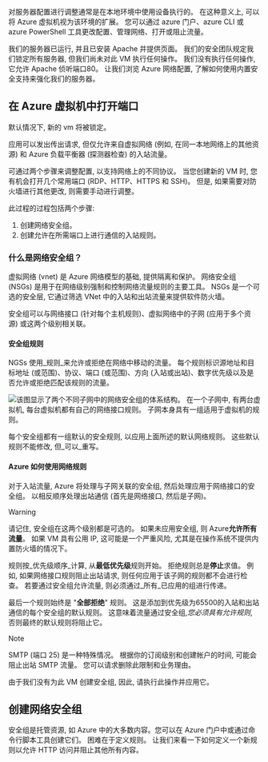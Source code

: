 对服务器配置进行调整通常是在本地环境中使用设备执行的。 在这种意义上, 可以将 Azure 虚拟机视为该环境的扩展。 您可以通过 azure 门户、azure CLI 或 azure PowerShell 工具更改配置、管理网络、打开或阻止流量。

我们的服务器已运行, 并且已安装 Apache 并提供页面。 我们的安全团队规定我们锁定所有服务器, 但我们尚未对此 VM 执行任何操作。 我们没有执行任何操作, 它允许 Apache 侦听端口80。 让我们浏览 Azure 网络配置, 了解如何使用内置安全支持来强化我们的服务器。

## <a name="opening-ports-in-azure-vms"></a>在 Azure 虚拟机中打开端口

默认情况下, 新的 vm 将被锁定。 

应用可以发出传出请求, 但仅允许来自虚拟网络 (例如, 在同一本地网络上的其他资源) 和 Azure 负载平衡器 (探测器检查) 的入站流量。

可通过两个步骤来调整配置, 以支持网络上的不同协议。 当您创建新的 VM 时, 您有机会打开几个常用端口 (RDP、HTTP、HTTPS 和 SSH)。 但是, 如果需要对防火墙进行其他更改, 则需要手动进行调整。

此过程的过程包括两个步骤:

1. 创建网络安全组。
2. 创建允许在所需端口上进行通信的入站规则。

### <a name="what-is-a-network-security-group"></a>什么是网络安全组？

虚拟网络 (vnet) 是 Azure 网络模型的基础, 提供隔离和保护。 网络安全组 (NSGs) 是用于在网络级别强制和控制网络流量规则的主要工具。 NSGs 是一个可选的安全层, 它通过筛选 VNet 中的入站和出站流量来提供软件防火墙。 

安全组可以与网络接口 (针对每个主机规则)、虚拟网络中的子网 (应用于多个资源) 或这两个级别相关联。 

#### <a name="security-group-rules"></a>安全组规则

NGSs 使用_规则_来允许或拒绝在网络中移动的流量。 每个规则标识源地址和目标地址 (或范围)、协议、端口 (或范围)、方向 (入站或出站)、数字优先级以及是否允许或拒绝匹配该规则的流量。

![该图显示了两个不同子网中的网络安全组的体系结构。 在一个子网中, 有两台虚拟机, 每台虚拟机都有自己的网络接口规则。  子网本身具有一组适用于虚拟机的规则。 ](../media/7-nsg-rules.png)

每个安全组都有一组默认的安全规则, 以应用上面所述的默认网络规则。 这些默认规则不能修改, 但_可以_重写。

#### <a name="how-azure-uses-network-rules"></a>Azure 如何使用网络规则

对于入站流量, Azure 将处理与子网关联的安全组, 然后处理应用于网络接口的安全组。 以相反顺序处理出站通信 (首先是网络接口, 然后是子网)。

> [!WARNING]  
> 请记住, 安全组在这两个级别都是可选的。 如果未应用安全组, 则 Azure**允许所有流量**。 如果 VM 具有公用 IP, 这可能是一个严重风险, 尤其是在操作系统不提供内置防火墙的情况下。

规则按_优先级顺序_计算, 从**最低优先级**规则开始。 拒绝规则总是**停止**求值。 例如, 如果网络接口规则阻止出站请求, 则任何应用于该子网的规则都不会进行检查。 若要通过安全组允许流量, 则必须通过_所有_已应用的组进行传递。

最后一个规则始终是 "**全部拒绝**" 规则。 这是添加到优先级为65500的入站和出站通信的每个安全组的默认规则。 这意味着流量通过安全组,_您必须具有允许规则_, 否则最终的默认规则将阻止它。

> [!NOTE]  
> SMTP (端口 25) 是一种特殊情况。 根据你的订阅级别和创建帐户的时间, 可能会阻止出站 SMTP 流量。 您可以请求删除此限制和业务理由。

由于我们没有为此 VM 创建安全组, 因此, 请执行此操作并应用它。

## <a name="creating-network-security-groups"></a>创建网络安全组

安全组是托管资源, 如 Azure 中的大多数内容。您可以在 Azure 门户中或通过命令行脚本工具创建它们。 困难在于定义规则。 让我们来看一下如何定义一个新规则以允许 HTTP 访问并阻止其他所有内容。